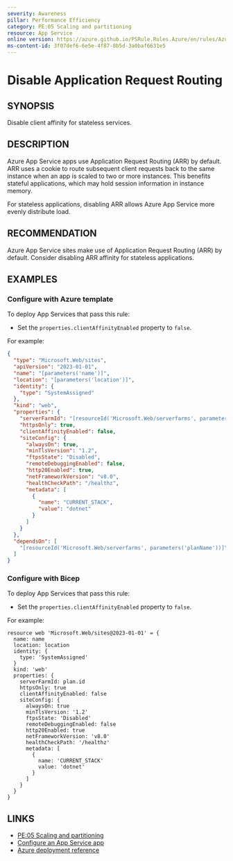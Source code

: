 ```yaml
---
severity: Awareness
pillar: Performance Efficiency
category: PE:05 Scaling and partitioning
resource: App Service
online version: https://azure.github.io/PSRule.Rules.Azure/en/rules/Azure.AppService.ARRAffinity/
ms-content-id: 3f07def6-6e5e-4f87-8b5d-3a0baf6631e5
---
```


# Disable Application Request Routing

## SYNOPSIS

Disable client affinity for stateless services.

## DESCRIPTION

Azure App Service apps use Application Request Routing (ARR) by default.
ARR uses a cookie to route subsequent client requests back to the same instance when an app is scaled to two or more instances.
This benefits stateful applications, which may hold session information in instance memory.

For stateless applications, disabling ARR allows Azure App Service more evenly distribute load.

## RECOMMENDATION

Azure App Service sites make use of Application Request Routing (ARR) by default.
Consider disabling ARR affinity for stateless applications.

## EXAMPLES

### Configure with Azure template

To deploy App Services that pass this rule:

- Set the `properties.clientAffinityEnabled` property to `false`.

For example:

```json
{
  "type": "Microsoft.Web/sites",
  "apiVersion": "2023-01-01",
  "name": "[parameters('name')]",
  "location": "[parameters('location')]",
  "identity": {
    "type": "SystemAssigned"
  },
  "kind": "web",
  "properties": {
    "serverFarmId": "[resourceId('Microsoft.Web/serverfarms', parameters('planName'))]",
    "httpsOnly": true,
    "clientAffinityEnabled": false,
    "siteConfig": {
      "alwaysOn": true,
      "minTlsVersion": "1.2",
      "ftpsState": "Disabled",
      "remoteDebuggingEnabled": false,
      "http20Enabled": true,
      "netFrameworkVersion": "v8.0",
      "healthCheckPath": "/healthz",
      "metadata": [
        {
          "name": "CURRENT_STACK",
          "value": "dotnet"
        }
      ]
    }
  },
  "dependsOn": [
    "[resourceId('Microsoft.Web/serverfarms', parameters('planName'))]"
  ]
}
```

### Configure with Bicep

To deploy App Services that pass this rule:

- Set the `properties.clientAffinityEnabled` property to `false`.

For example:

```bicep
resource web 'Microsoft.Web/sites@2023-01-01' = {
  name: name
  location: location
  identity: {
    type: 'SystemAssigned'
  }
  kind: 'web'
  properties: {
    serverFarmId: plan.id
    httpsOnly: true
    clientAffinityEnabled: false
    siteConfig: {
      alwaysOn: true
      minTlsVersion: '1.2'
      ftpsState: 'Disabled'
      remoteDebuggingEnabled: false
      http20Enabled: true
      netFrameworkVersion: 'v8.0'
      healthCheckPath: '/healthz'
      metadata: [
        {
          name: 'CURRENT_STACK'
          value: 'dotnet'
        }
      ]
    }
  }
}
```

## LINKS

- [PE:05 Scaling and partitioning](https://learn.microsoft.com/azure/well-architected/performance-efficiency/scale-partition)
- [Configure an App Service app](https://learn.microsoft.com/azure/app-service/configure-common#configure-general-settings)
- [Azure deployment reference](https://learn.microsoft.com/azure/templates/microsoft.web/serverfarms)

